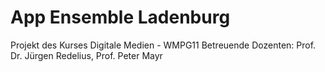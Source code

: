 App Ensemble Ladenburg
=========
Projekt des Kurses Digitale Medien - WMPG11
Betreuende Dozenten: Prof. Dr. Jürgen Redelius, Prof. Peter Mayr
